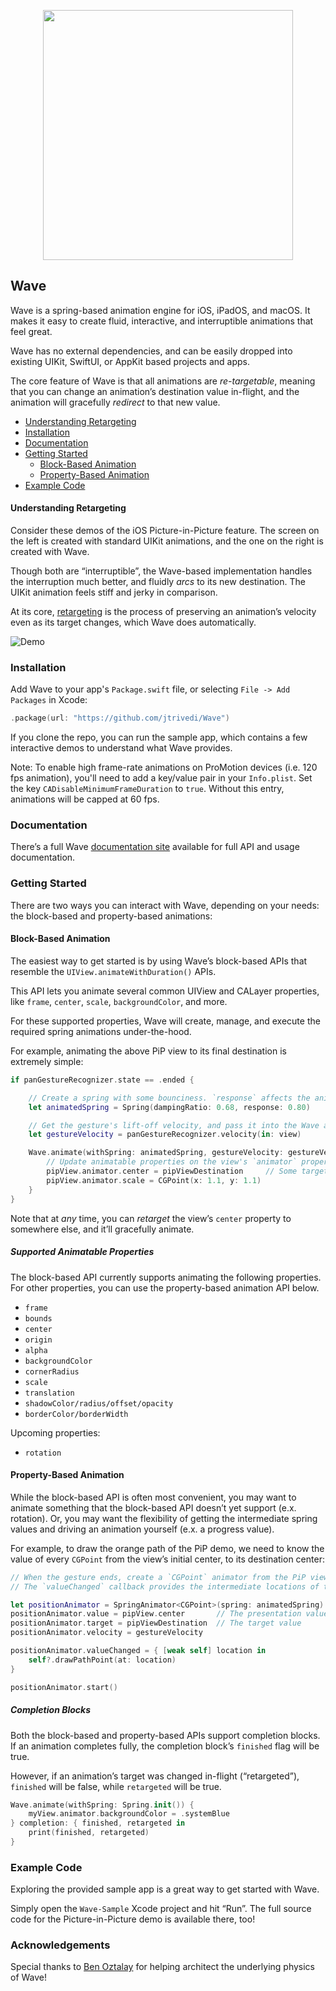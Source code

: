 <p align="center">
    <img width="400" src="./Assets/Logo.png">
</p>

## Wave

Wave is a spring-based animation engine for iOS, iPadOS, and macOS. It makes it easy to create fluid, interactive, and interruptible animations that feel great.

Wave has no external dependencies, and can be easily dropped into existing UIKit, SwiftUI, or AppKit based projects and apps.

The core feature of Wave is that all animations are _re-targetable_, meaning that you can change an animation’s destination value in-flight, and the animation will gracefully _redirect_ to that new value.

- [Understanding Retargeting](#features)
- [Installation](#installation)
- [Documentation](#documentation)
- [Getting Started](#getting-started)
    - [Block-Based Animation](#block-based-animation)
    - [Property-Based Animation](#property-based-animation)
- [Example Code](#example-code)

#### Understanding Retargeting

Consider these demos of the iOS Picture-in-Picture feature. The screen on the left is created with standard UIKit animations, and the one on the right is created with Wave.

Though both are “interruptible”, the Wave-based implementation handles the interruption much better, and fluidly _arcs_ to its new destination. The UIKit animation feels stiff and jerky in comparison.

At its core, [retargeting](https://developer.apple.com/videos/play/wwdc2018/803/) is the process of preserving an animation’s velocity even as its target changes, which Wave does automatically.

![Demo](./Assets/Retargeting.gif)


### Installation

Add Wave to your app's `Package.swift` file, or selecting `File -> Add Packages` in Xcode:

```swift
.package(url: "https://github.com/jtrivedi/Wave")
```

If you clone the repo, you can run the sample app, which contains a few interactive demos to understand what Wave provides.

Note: To enable high frame-rate animations on ProMotion devices (i.e. 120 fps animation), you'll need to add a key/value pair in your `Info.plist`. Set the key `CADisableMinimumFrameDuration` to `true`. Without this entry, animations will be capped at 60 fps.

### Documentation

There’s a full Wave [documentation site](https://Wave-jtrivedi.structure.sh) available for full API and usage documentation.

### Getting Started

There are two ways you can interact with Wave, depending on your needs: the block-based and property-based animations:

#### Block-Based Animation

The easiest way to get started is by using Wave’s block-based APIs that resemble the `UIView.animateWithDuration()` APIs.

This API lets you animate several common UIView and CALayer properties, like `frame`, `center`, `scale`, `backgroundColor`, and more.

For these supported properties, Wave will create, manage, and execute the required spring animations under-the-hood.

For example, animating the above PiP view to its final destination is extremely simple:

```swift
if panGestureRecognizer.state == .ended {

    // Create a spring with some bounciness. `response` affects the animation's duration.
    let animatedSpring = Spring(dampingRatio: 0.68, response: 0.80)

    // Get the gesture's lift-off velocity, and pass it into the Wave animation.
    let gestureVelocity = panGestureRecognizer.velocity(in: view)

    Wave.animate(withSpring: animatedSpring, gestureVelocity: gestureVelocity) {
        // Update animatable properties on the view's `animator` property, _not_ the view itself.
        pipView.animator.center = pipViewDestination     // Some target CGPoint that you calculate.
        pipView.animator.scale = CGPoint(x: 1.1, y: 1.1)
    }
}
```

Note that at _any_ time, you can _retarget_ the view’s `center` property to somewhere else, and it’ll gracefully animate.

##### Supported Animatable Properties

The block-based API currently supports animating the following properties. For other properties, you can use the property-based animation API below.

* `frame`
* `bounds`
* `center`
* `origin`
* `alpha`
* `backgroundColor`
* `cornerRadius`
* `scale`
* `translation`
* `shadowColor/radius/offset/opacity`
* `borderColor/borderWidth`

Upcoming properties:

* `rotation`

#### Property-Based Animation

While the block-based API is often most convenient, you may want to animate something that the block-based API doesn’t yet support (e.x. rotation). Or, you may want the flexibility of getting the intermediate spring values and driving an animation yourself (e.x. a progress value).

For example, to draw the orange path of the PiP demo, we need to know the value of every `CGPoint` from the view’s initial center, to its destination center:

```swift
// When the gesture ends, create a `CGPoint` animator from the PiP view's initial center, to its target.
// The `valueChanged` callback provides the intermediate locations of the callback, allowing us to draw the path.

let positionAnimator = SpringAnimator<CGPoint>(spring: animatedSpring)
positionAnimator.value = pipView.center       // The presentation value
positionAnimator.target = pipViewDestination  // The target value
positionAnimator.velocity = gestureVelocity

positionAnimator.valueChanged = { [weak self] location in
    self?.drawPathPoint(at: location)
}

positionAnimator.start()
```



##### Completion Blocks

Both the block-based and property-based APIs support completion blocks. If an animation completes fully, the completion block’s `finished` flag will be true.

However, if an animation’s target was changed in-flight (“retargeted”), `finished` will be false, while `retargeted` will be true.

```swift
Wave.animate(withSpring: Spring.init()) {
    myView.animator.backgroundColor = .systemBlue
} completion: { finished, retargeted in
    print(finished, retargeted)
}
```

### Example Code

Exploring the provided sample app is a great way to get started with Wave.

Simply open the `Wave-Sample` Xcode project and hit “Run”. The full source code for the Picture-in-Picture demo is available there, too!

### Acknowledgements

Special thanks to [Ben Oztalay](https://github.com/boztalay) for helping architect the underlying physics of Wave!
